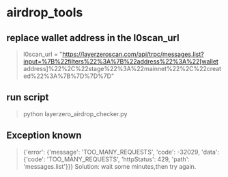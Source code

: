 # airdrop_tools
## replace wallet address in the l0scan_url
> l0scan_url = "https://layerzeroscan.com/api/trpc/messages.list?input=%7B%22filters%22%3A%7B%22address%22%3A%22[wallet address]%22%2C%22stage%22%3A%22mainnet%22%2C%22created%22%3A%7B%7D%7D%7D"

## run script
>  python layerzero_airdrop_checker.py 

## Exception known
> {'error': {'message': 'TOO_MANY_REQUESTS', 'code': -32029, 'data': {'code': 'TOO_MANY_REQUESTS', 'httpStatus': 429, 'path': 'messages.list'}}}
Solution: wait some minutes,then try again.